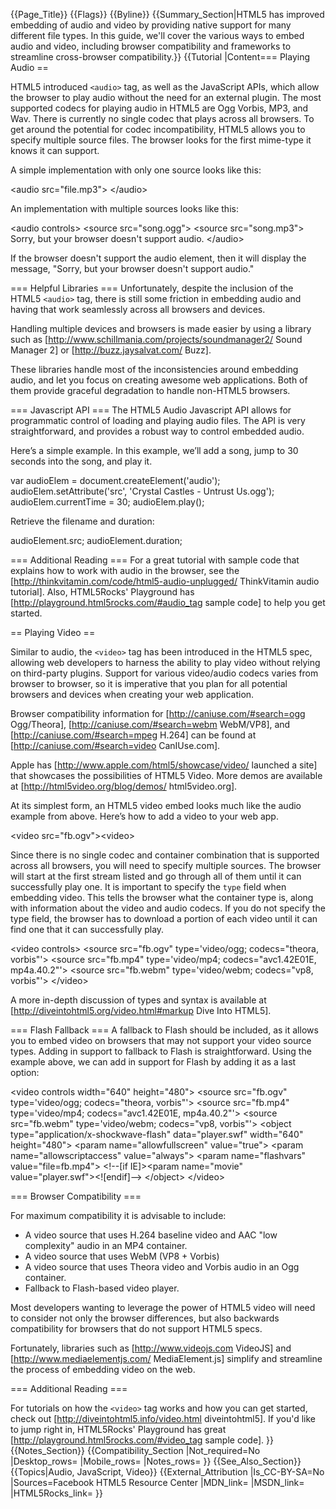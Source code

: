 {{Page_Title}}
{{Flags}}
{{Byline}}
{{Summary_Section|HTML5 has improved embedding of audio and video by providing native support for many different file types. In this guide, we'll cover the various ways to embed audio and video, including browser compatibility and frameworks to streamline cross-browser compatibility.}}
{{Tutorial
|Content=== Playing Audio ==

HTML5 introduced <code>&lt;audio&gt;</code> tag, as well as the JavaScript APIs, which allow the browser to play audio without the need for an external plugin. The most supported codecs for playing audio in HTML5 are Ogg Vorbis, MP3, and Wav. There is currently no single codec that plays across all browsers. To get around the potential for codec incompatibility, HTML5 allows you to specify multiple source files. The browser looks for the first mime-type it knows it can support.

A simple implementation with only one source looks like this: 

 &lt;audio src="file.mp3"&gt; &lt;/audio&gt;

An implementation with multiple sources looks like this: 

 &lt;audio controls&gt;
     &lt;source src="song.ogg"&gt;
     &lt;source src="song.mp3"&gt;
     Sorry, but your browser doesn't support audio.
 &lt;/audio&gt;

If the browser doesn't support the audio element, then it will display the message, "Sorry, but your browser doesn't support audio."

=== Helpful Libraries ===
Unfortunately, despite the inclusion of the HTML5 <code>&lt;audio&gt;</code> tag, there is still some friction in embedding audio and having that work seamlessly across all browsers and devices. 

Handling multiple devices and browsers is made easier by using a library such as [http://www.schillmania.com/projects/soundmanager2/ Sound Manager 2] or [http://buzz.jaysalvat.com/ Buzz]. 

These libraries handle most of the inconsistencies around embedding audio, and let you focus on creating awesome web applications. Both of them provide graceful degradation to handle non-HTML5 browsers.

=== Javascript API ===
The HTML5 Audio Javascript API allows for programmatic control of loading and playing audio files. The API is very straightforward, and provides a robust way to control embedded audio. 

Here’s a simple example.  In this example, we’ll add a song, jump to 30 seconds into the song, and play it.

 var audioElem = document.createElement('audio');
 audioElem.setAttribute('src', 'Crystal Castles - Untrust Us.ogg');
 audioElem.currentTime = 30;
 audioElem.play();

Retrieve the filename and duration:

 audioElement.src;
 audioElement.duration;

=== Additional Reading ===
For a great tutorial with sample code that explains how to work with audio in the browser, see the [http://thinkvitamin.com/code/html5-audio-unplugged/ ThinkVitamin audio tutorial].  Also, HTML5Rocks' Playground has [http://playground.html5rocks.com/#audio_tag sample code] to help you get started.

== Playing Video ==

Similar to audio, the <code>&lt;video&gt;</code> tag has been introduced in the HTML5 spec, allowing web developers to harness the ability to play video without relying on third-party plugins. Support for various video/audio codecs varies from browser to browser, so it is imperative that you plan for all potential browsers and devices when creating your web application. 

Browser compatibility information for [http://caniuse.com/#search=ogg Ogg/Theora], [http://caniuse.com/#search=webm WebM/VP8], and [http://caniuse.com/#search=mpeg H.264] can be found at [http://caniuse.com/#search=video CanIUse.com]. 

Apple has [http://www.apple.com/html5/showcase/video/ launched a site] that showcases the possibilities of HTML5 Video. More demos are available at [http://html5video.org/blog/demos/ html5video.org]. 

At its simplest form, an HTML5 video embed looks much like the audio example from above.  Here’s how to add a video to your web app.

 &lt;video src="fb.ogv"&gt;&lt;video&gt;

Since there is no single codec and container combination that is supported across all browsers, you will need to specify multiple sources. The browser will start at the first stream listed and go through all of them until it can successfully play one. It is important to specify the <code>type</code> field when embedding video. This tells the browser what the container type is, along with information about the video and audio codecs. If you do not specify the type field, the browser has to download a portion of each video until it can find one that it can successfully play.

 &lt;video controls>
   &lt;source src="fb.ogv" type='video/ogg; codecs="theora, vorbis"'>
   &lt;source src="fb.mp4" type='video/mp4; codecs="avc1.42E01E, mp4a.40.2"'>
   &lt;source src="fb.webm" type='video/webm; codecs="vp8, vorbis"'>
 &lt;/video>

A more in-depth discussion of types and syntax is available at [http://diveintohtml5.org/video.html#markup Dive Into HTML5].

=== Flash Fallback ===
A fallback to Flash should be included, as it allows you to embed video on browsers that may not support your video source types. Adding in support to fallback to Flash is straightforward. Using the example above, we can add in support for Flash by adding it as a last option:

 &lt;video controls width="640" height="480">
   &lt;source src="fb.ogv" type='video/ogg; codecs="theora, vorbis"'>
   &lt;source src="fb.mp4" type='video/mp4; codecs="avc1.42E01E, mp4a.40.2"'>
   &lt;source src="fb.webm" type='video/webm; codecs="vp8, vorbis"'>
   &lt;object type="application/x-shockwave-flash" data="player.swf" width="640" height="480">
     &lt;param name="allowfullscreen" value="true">
     &lt;param name="allowscriptaccess" value="always">
     &lt;param name="flashvars" value="file=fb.mp4">
     &lt;!--[if IE]>&lt;param name="movie" value="player.swf">&lt;![endif]-->
   &lt;/object>
 &lt;/video>

=== Browser Compatibility ===

For maximum compatibility it is advisable to include:

* A video source that uses H.264 baseline video and AAC "low complexity" audio in an MP4 container.
* A video source that uses WebM (VP8 + Vorbis)
* A video source that uses Theora video and Vorbis audio in an Ogg container.
* Fallback to Flash-based video player.

Most developers wanting to leverage the power of HTML5 video will need to consider not only the browser differences, but also backwards compatibility for browsers that do not support HTML5 specs. 

Fortunately, libraries such as [http://www.videojs.com VideoJS] and [http://www.mediaelementjs.com/ MediaElement.js] simplify and streamline the process of embedding video on the web.

=== Additional Reading ===

For tutorials on how the <code>&lt;video&gt;</code> tag works and how you can get started, check out [http://diveintohtml5.info/video.html diveintohtml5].
If you'd like to jump right in, HTML5Rocks' Playground has great [http://playground.html5rocks.com/#video_tag sample code].
}}
{{Notes_Section}}
{{Compatibility_Section
|Not_required=No
|Desktop_rows=
|Mobile_rows=
|Notes_rows=
}}
{{See_Also_Section}}
{{Topics|Audio, JavaScript, Video}}
{{External_Attribution
|Is_CC-BY-SA=No
|Sources=Facebook HTML5 Resource Center
|MDN_link=
|MSDN_link=
|HTML5Rocks_link=
}}